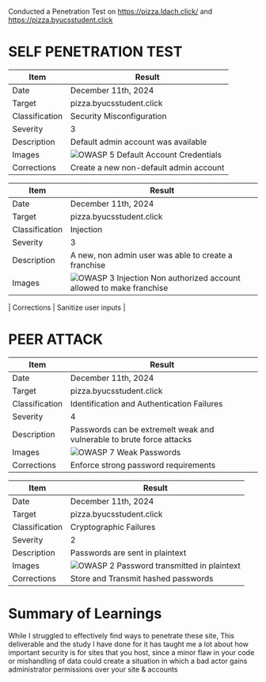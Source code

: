 Conducted a Penetration Test on https://pizza.ldach.click/ and https://pizza.byucsstudent.click


# SELF PENETRATION TEST

| Item           | Result                                                                         |
| -------------- | ------------------------------------------------------------------------------ |
| Date           | December 11th, 2024                                                                 |
| Target         | pizza.byucsstudent.click                                                       |
| Classification | Security Misconfiguration                                                                   |
| Severity       |  3                                                                            |
| Description    | Default admin account was available                |
| Images         |![OWASP 5 Default Account Credentials](https://github.com/user-attachments/assets/09ef6297-cafb-43d7-aaf9-869bc806b5b2)
| Corrections    | Create a new non-default admin account                                                        |


| Item           | Result                                                                         |
| -------------- | ------------------------------------------------------------------------------ |
| Date           | December 11th, 2024                                                                 |
| Target         | pizza.byucsstudent.click                                                       |
| Classification | Injection                                                                 |
| Severity       |  3                                                                            |
| Description    | A new, non admin user was able to create a franchise            |
| Images         | ![OWASP 3 Injection Non authorized account allowed to make franchise](https://github.com/user-attachments/assets/c235060a-9bf8-428a-9d4b-2d7b92ee6576)

| Corrections    | Sanitize user inputs                                               |

# PEER ATTACK

| Item           | Result                                                                         |
| -------------- | ------------------------------------------------------------------------------ |
| Date           | December 11th, 2024                                                                 
| Target         | pizza.byucsstudent.click                                                       |
| Classification | Identification and Authentication Failures                                                                     |
| Severity       | 4                                                                             |
| Description    | Passwords can be extremelt weak and vulnerable to brute force attacks                |
| Images         | ![OWASP 7 Weak Passwords](https://github.com/user-attachments/assets/1af1b06a-c0c2-4a4c-a050-67d70b4d0ca7) |
| Corrections    | Enforce strong password requirements                                                          |


| Item           | Result                                                                         |
| -------------- | ------------------------------------------------------------------------------ |
| Date           | December 11th, 2024                                                                |
| Target         | pizza.byucsstudent.click                                                       |
| Classification | 	Cryptographic Failures                                                                      |
| Severity       | 2                                                                              |
| Description    | Passwords are sent in plaintext
| Images         |![OWASP 2 Password transmitted in plaintext](https://github.com/user-attachments/assets/393d5687-91ed-49c1-94f4-3b89b236d994)
| Corrections    | Store and Transmit hashed passwords                                                         |



# Summary of Learnings

While I struggled to effectively find ways to penetrate these site, This deliverable and the study I have done for it has taught me a lot about how important security is for sites that you host, since a minor flaw in your code or mishandling of data could create a situation in which a bad actor gains administrator permissions over your site & accounts


